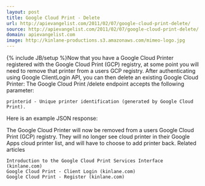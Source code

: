 ```yaml
---
layout: post
title: Google Cloud Print - Delete
url: http://apievangelist.com/2011/02/07/google-cloud-print-delete/
source: http://apievangelist.com/2011/02/07/google-cloud-print-delete/
domain: apievangelist.com
image: http://kinlane-productions.s3.amazonaws.com/mimeo-logo.jpg
---
```

{% include JB/setup %}Now that you have a Google Cloud Printer registered with the Google Cloud Print (GCP) registry, at some point you will need to remove that printer from a users GCP registry.
After authenticating using Google ClientLogin API, you can then delete an existing Google Cloud Printer:
 The Google Cloud Print /delete endpoint accepts the following parameter:

	printerid - Unique printer identification (generated by Google Cloud Print).

Here is an example JSON response:

The Google Cloud Printer will now be removed from a users Google Cloud Print (GCP) registry.   They will no longer see cloud printer in their Google Apps cloud printer list, and will have to choose to add printer back.
Related articles

	Introduction to the Google Cloud Print Services Interface (kinlane.com)
	Google Cloud Print - Client Login (kinlane.com)
	Google Cloud Print - Register (kinlane.com)

